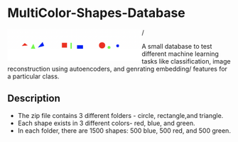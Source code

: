 # MultiColor-Shapes-Database

<img align="left" alt="wallpaper" width = "60%" height= "60%" src="./shapes.png?raw=True" /> /
  

A small database to test different machine learning tasks like classification, image reconstruction using autoencoders, and genrating embedding/ features for a particular class.  

## Description

- The zip file contains 3 different folders - circle, rectangle,and triangle.
- Each shape exists in 3 different colors- red, blue, and green.
- In each folder, there are 1500 shapes: 500 blue, 500 red, and 500 green.
